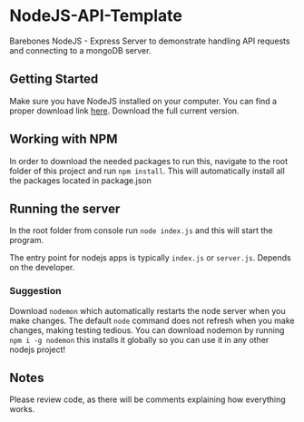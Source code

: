 # NodeJS-API-Template
Barebones NodeJS - Express Server to demonstrate handling API requests and connecting to a mongoDB server. 

## Getting Started
Make sure you have NodeJS installed on your computer. You can find a proper download link [here](https://nodejs.org/en/). Download the full current version. 

## Working with NPM
In order to download the needed packages to run this, navigate to the root folder of this project and run `npm install`. This will automatically install all the packages located in package.json

## Running the server
In the root folder from console run `node index.js` and this will start the program.

The entry point for nodejs apps is typically `index.js` or `server.js`. Depends on the developer. 

### Suggestion
Download `nodemon` which automatically restarts the node server when you make changes. The default `node` command does not refresh when you make changes, making testing tedious. You can download nodemon by running `npm i -g nodemon` this installs it globally so you can use it in any other nodejs project!

## Notes
Please review code, as there will be comments explaining how everything works.